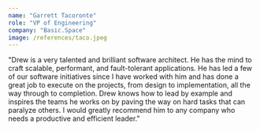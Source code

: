 ```yaml
---
name: "Garrett Tacoronte"
role: "VP of Engineering"
company: "Basic.Space"
image: /references/taco.jpeg
---
```


"Drew is a very talented and brilliant software architect. He has the mind to craft
scalable, performant, and fault-tolerant applications. He has led a few of our software
initiatives since I have worked with him and has done a great job to execute on the
projects, from design to implementation, all the way through to completion. Drew knows
how to lead by example and inspires the teams he works on by paving the way on hard
tasks that can paralyze others. I would greatly recommend him to any company who needs a
productive and efficient leader."
